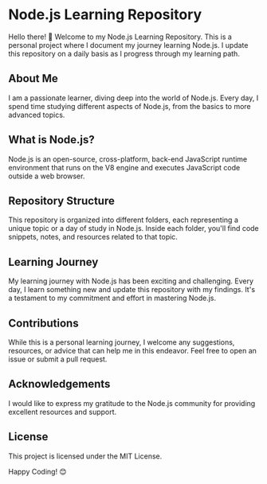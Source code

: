 # Node.js Learning Repository

Hello there! 👋 Welcome to my Node.js Learning Repository. This is a personal project where I document my journey learning Node.js. I update this repository on a daily basis as I progress through my learning path.

## About Me

I am a passionate learner, diving deep into the world of Node.js. Every day, I spend time studying different aspects of Node.js, from the basics to more advanced topics.

## What is Node.js?

Node.js is an open-source, cross-platform, back-end JavaScript runtime environment that runs on the V8 engine and executes JavaScript code outside a web browser.

## Repository Structure

This repository is organized into different folders, each representing a unique topic or a day of study in Node.js. Inside each folder, you'll find code snippets, notes, and resources related to that topic.

## Learning Journey

My learning journey with Node.js has been exciting and challenging. Every day, I learn something new and update this repository with my findings. It's a testament to my commitment and effort in mastering Node.js.

## Contributions

While this is a personal learning journey, I welcome any suggestions, resources, or advice that can help me in this endeavor. Feel free to open an issue or submit a pull request.

## Acknowledgements

I would like to express my gratitude to the Node.js community for providing excellent resources and support.

## License

This project is licensed under the MIT License.

Happy Coding! 😊
